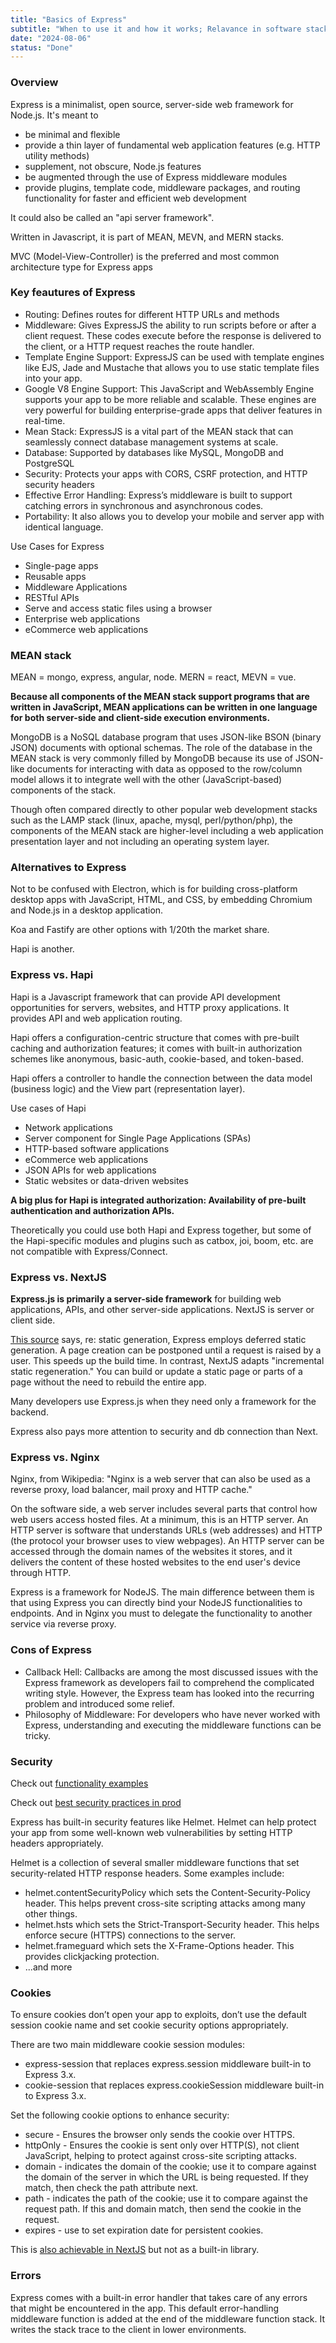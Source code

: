 ```yaml
---
title: "Basics of Express"
subtitle: "When to use it and how it works; Relavance in software stacks"
date: "2024-08-06"
status: "Done"
---
```


### Overview

Express is a minimalist, open source, server-side web framework for Node.js. It's meant to

- be minimal and flexible
- provide a thin layer of fundamental web application features (e.g. HTTP utility methods)
- supplement, not obscure, Node.js features
- be augmented through the use of Express middleware modules
- provide plugins, template code, middleware packages, and routing functionality for faster and efficient web development

It could also be called an "api server framework".

Written in Javascript, it is part of MEAN, MEVN, and MERN stacks.

MVC (Model-View-Controller) is the preferred and most common architecture type for Express apps

### Key feautures of Express

- Routing: Defines routes for different HTTP URLs and methods
- Middleware: Gives ExpressJS the ability to run scripts before or after a client request. These codes execute before the response is delivered to the client, or a HTTP request reaches the route handler.
- Template Engine Support: ExpressJS can be used with template engines like EJS, Jade and Mustache that allows you to use static template files into your app.
- Google V8 Engine Support: This JavaScript and WebAssembly Engine supports your app to be more reliable and scalable. These engines are very powerful for building enterprise-grade apps that deliver features in real-time.
- Mean Stack: ExpressJS is a vital part of the MEAN stack that can seamlessly connect database management systems at scale.
- Database: Supported by databases like MySQL, MongoDB and PostgreSQL
- Security: Protects your apps with CORS, CSRF protection, and HTTP security headers
- Effective Error Handling: Express’s middleware is built to support catching errors in synchronous and asynchronous codes.
- Portability: It also allows you to develop your mobile and server app with identical language.

Use Cases for Express

- Single-page apps
- Reusable apps
- Middleware Applications
- RESTful APIs
- Serve and access static files using a browser
- Enterprise web applications
- eCommerce web applications

### MEAN stack

MEAN = mongo, express, angular, node. MERN = react, MEVN = vue.

**Because all components of the MEAN stack support programs that are written in JavaScript, MEAN applications can be written in one language for both server-side and client-side execution environments.**

MongoDB is a NoSQL database program that uses JSON-like BSON (binary JSON) documents with optional schemas. The role of the database in the MEAN stack is very commonly filled by MongoDB because its use of JSON-like documents for interacting with data as opposed to the row/column model allows it to integrate well with the other (JavaScript-based) components of the stack.

Though often compared directly to other popular web development stacks such as the LAMP stack (linux, apache, mysql, perl/python/php), the components of the MEAN stack are higher-level including a web application presentation layer and not including an operating system layer.

### Alternatives to Express

Not to be confused with Electron, which is for building cross-platform desktop apps with JavaScript, HTML, and CSS, by embedding Chromium and Node.js in a desktop application.

Koa and Fastify are other options with 1/20th the market share.

Hapi is another.

### Express vs. Hapi

Hapi is a Javascript framework that can provide API development opportunities for servers, websites, and HTTP proxy applications. It provides API and web application routing.

Hapi offers a configuration-centric structure that comes with pre-built caching and authorization features; it comes with built-in authorization schemes like anonymous, basic-auth, cookie-based, and token-based.

Hapi offers a controller to handle the connection between the data model (business logic) and the View part (representation layer).

Use cases of Hapi

- Network applications
- Server component for Single Page Applications (SPAs)
- HTTP-based software applications
- eCommerce web applications
- JSON APIs for web applications
- Static websites or data-driven websites

**A big plus for Hapi is integrated authorization: Availability of pre-built authentication and authorization APIs.**

Theoretically you could use both Hapi and Express together, but some of the Hapi-specific modules and plugins such as catbox, joi, boom, etc. are not compatible with Express/Connect.

### Express vs. NextJS

**Express.js is primarily a server-side framework** for building web applications, APIs, and other server-side applications. NextJS is server or client side.

[This source](https://www.mirrorfly.com/blog/nextjs-vs-expressjs) says, re: static generation, Express employs deferred static generation. A page creation can be postponed until a request is raised by a user. This speeds up the build time. In contrast, NextJS adapts "incremental static regeneration." You can build or update a static page or parts of a page without the need to rebuild the entire app.

Many developers use Express.js when they need only a framework for the backend.

Express also pays more attention to security and db connection than Next.

### Express vs. Nginx

Nginx, from Wikipedia: "Nginx is a web server that can also be used as a reverse proxy, load balancer, mail proxy and HTTP cache."

On the software side, a web server includes several parts that control how web users access hosted files. At a minimum, this is an HTTP server. An HTTP server is software that understands URLs (web addresses) and HTTP (the protocol your browser uses to view webpages). An HTTP server can be accessed through the domain names of the websites it stores, and it delivers the content of these hosted websites to the end user's device through HTTP.

Express is a framework for NodeJS. The main difference between them is that using Express you can directly bind your NodeJS functionalities to endpoints. And in Nginx you must to delegate the functionality to another service via reverse proxy.

### Cons of Express

- Callback Hell: Callbacks are among the most discussed issues with the Express framework as developers fail to comprehend the complicated writing style. However, the Express team has looked into the recurring problem and introduced some relief.
- Philosophy of Middleware: For developers who have never worked with Express, understanding and executing the middleware functions can be tricky.

### Security

Check out [functionality examples](https://expressjs.com/en/starter/examples.html)

Check out [best security practices in prod](https://expressjs.com/en/advanced/best-practice-security.html)

Express has built-in security features like Helmet. Helmet can help protect your app from some well-known web vulnerabilities by setting HTTP headers appropriately.

Helmet is a collection of several smaller middleware functions that set security-related HTTP response headers. Some examples include:

- helmet.contentSecurityPolicy which sets the Content-Security-Policy header. This helps prevent cross-site scripting attacks among many other things.
- helmet.hsts which sets the Strict-Transport-Security header. This helps enforce secure (HTTPS) connections to the server.
- helmet.frameguard which sets the X-Frame-Options header. This provides clickjacking protection.
- ...and more

### Cookies

To ensure cookies don’t open your app to exploits, don’t use the default session cookie name and set cookie security options appropriately.

There are two main middleware cookie session modules:

- express-session that replaces express.session middleware built-in to Express 3.x.
- cookie-session that replaces express.cookieSession middleware built-in to Express 3.x.

Set the following cookie options to enhance security:

- secure - Ensures the browser only sends the cookie over HTTPS.
- httpOnly - Ensures the cookie is sent only over HTTP(S), not client JavaScript, helping to protect against cross-site scripting attacks.
- domain - indicates the domain of the cookie; use it to compare against the domain of the server in which the URL is being requested. If they match, then check the path attribute next.
- path - indicates the path of the cookie; use it to compare against the request path. If this and domain match, then send the cookie in the request.
- expires - use to set expiration date for persistent cookies.

This is [also achievable in NextJS](https://medium.com/@itself_tools/enhancing-web-security-with-secure-cookie-attributes-in-next-js-b389b9e49e6e) but not as a built-in library.

### Errors

Express comes with a built-in error handler that takes care of any errors that might be encountered in the app. This default error-handling middleware function is added at the end of the middleware function stack. It writes the stack trace to the client in lower environments.
